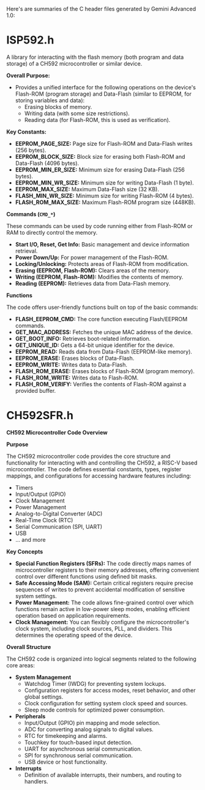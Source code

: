 Here's are summaries of the C header files generated by Gemini Advanced 1.0:


# ISP592.h

A library for interacting with the flash memory (both program and data storage) of a CH592 microcontroller or similar device.

**Overall Purpose:**

* Provides a unified interface for the  following operations on the device's Flash-ROM (program storage) and Data-Flash (similar to EEPROM, for storing variables and data):
    * Erasing blocks of memory.
    * Writing data (with some size restrictions).
    * Reading data (for Flash-ROM, this is used as verification).

**Key Constants:**

* **EEPROM\_PAGE\_SIZE:**  Page size for Flash-ROM and Data-Flash writes (256 bytes).
* **EEPROM\_BLOCK\_SIZE:** Block size for erasing both Flash-ROM and Data-Flash (4096 bytes).
* **EEPROM\_MIN\_ER\_SIZE:** Minimum size for erasing Data-Flash (256 bytes).
* **EEPROM\_MIN\_WR\_SIZE:** Minimum size for writing Data-Flash (1 byte).
* **EEPROM\_MAX\_SIZE:** Maximum Data-Flash size (32 KB).
* **FLASH\_MIN\_WR\_SIZE:** Minimum size for writing Flash-ROM (4 bytes).
* **FLASH\_ROM\_MAX\_SIZE:** Maximum Flash-ROM program size (448KB).

**Commands (`CMD_*`)**

These commands can be used by code running either from Flash-ROM or RAM to directly control the memory.

* **Start I/O, Reset, Get Info:** Basic management and device information retrieval.
* **Power Down/Up:** For power management of the Flash-ROM.
* **Locking/Unlocking:** Protects areas of Flash-ROM from modification.
* **Erasing (EEPROM, Flash-ROM):** Clears areas of the memory.
* **Writing (EEPROM, Flash-ROM):**   Modifies the contents of memory.
* **Reading (EEPROM):** Retrieves data from Data-Flash memory.

**Functions**

The code offers user-friendly functions built on top of the basic commands:

* **FLASH_EEPROM_CMD:** The core function executing Flash/EEPROM commands.
* **GET_MAC_ADDRESS:**  Fetches the unique MAC address of the device.
* **GET_BOOT_INFO:** Retrieves boot-related information.
* **GET_UNIQUE_ID:**  Gets a 64-bit unique identifier for the device.
* **EEPROM_READ:**  Reads data from Data-Flash (EEPROM-like memory).
* **EEPROM_ERASE:**  Erases blocks of Data-Flash.
* **EEPROM_WRITE:** Writes data to Data-Flash.
* **FLASH_ROM_ERASE:** Erases blocks of Flash-ROM (program memory).
* **FLASH_ROM_WRITE:** Writes data to Flash-ROM.
* **FLASH_ROM_VERIFY:**  Verifies the contents of Flash-ROM against a provided buffer.



# CH592SFR.h

**CH592 Microcontroller Code Overview**

**Purpose**

The CH592 microcontroller code provides the core structure and functionality for interacting with and controlling the CH592, a RISC-V based microcontroller. The code defines essential constants, types, register mappings, and configurations for accessing hardware features including:

* Timers
* Input/Output (GPIO)
* Clock Management
* Power Management
* Analog-to-Digital Converter (ADC)
* Real-Time Clock (RTC)
* Serial Communication (SPI, UART)
* USB
* ... and more

**Key Concepts**

* **Special Function Registers (SFRs):** The code directly maps names of microcontroller registers to their memory addresses, offering convenient control over different functions using defined bit masks.
* **Safe Accessing Mode (SAM):** Certain critical registers require precise sequences of writes to prevent accidental modification of sensitive system settings.
* **Power Management:** The code allows fine-grained control over which functions remain active in low-power sleep modes, enabling efficient operation based on application requirements.
* **Clock Management:** You can flexibly configure the microcontroller's clock system, including clock sources, PLL, and dividers. This determines the operating speed of the device.

**Overall Structure**

The CH592 code is organized into logical segments related to the following core areas:

* **System Management**
   * Watchdog Timer (IWDG) for preventing system lockups.
   * Configuration registers for access modes, reset behavior, and other global settings.
   * Clock configuration for setting system clock speed and sources.
   * Sleep mode controls for optimized power consumption.
* **Peripherals**
   * Input/Output (GPIO) pin mapping and mode selection.
   * ADC for converting analog signals to digital values.
   * RTC for timekeeping and alarms.
   * Touchkey for touch-based input detection.
   * UART for asynchronous serial communication.
   * SPI for synchronous serial communication.
   * USB device or host functionality.
* **Interrupts**
   * Definition of available interrupts, their numbers, and routing to handlers.


